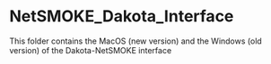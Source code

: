 # NetSMOKE_Dakota_Interface
This folder contains the MacOS (new version) and the Windows (old version) of the Dakota-NetSMOKE interface
